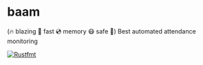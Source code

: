 # baam

(🔥 blazing 🚀 fast 💿 memory 😷 safe 🦀) Best automated attendance monitoring

[![Rustfmt](https://github.com/DCNick3/baam/actions/workflows/rust-check.yml/badge.svg)](https://github.com/DCNick3/baam/actions/workflows/rust-check.yml)